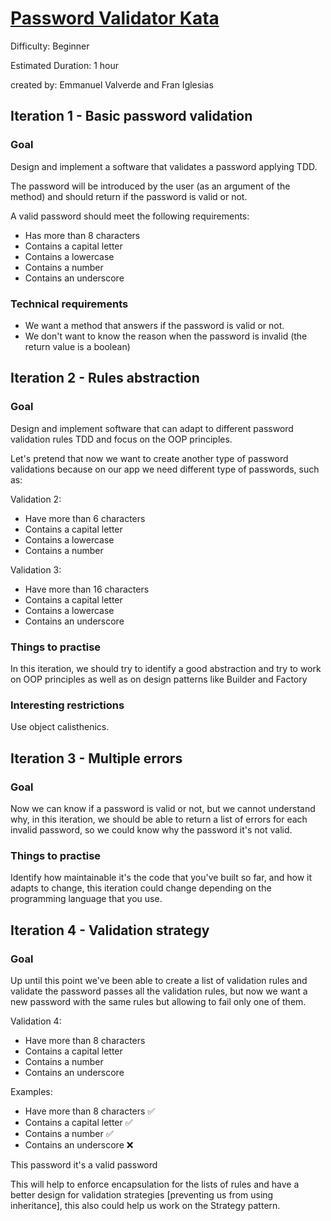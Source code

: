 # [Password Validator Kata](https://katalyst.codurance.com/password-validation?utm_content=213945527&utm_medium=social&utm_source=twitter&hss_channel=tw-722314876216086528)

Difficulty: Beginner

Estimated Duration: 1 hour

created by: Emmanuel Valverde and Fran Iglesias

## Iteration 1 - Basic password validation
### Goal
Design and implement a software that validates a password applying TDD.

The password will be introduced by the user (as an argument of the method) and should return if the password is valid or not.

A valid password should meet the following requirements:

- Has more than 8 characters
- Contains a capital letter
- Contains a lowercase
- Contains a number
- Contains an underscore


### Technical requirements

- We want a method that answers if the password is valid or not.
- We don't want to know the reason when the password is invalid (the return value is a boolean)


## Iteration 2 - Rules abstraction
### Goal

Design and implement software that can adapt to different password validation rules TDD and focus on the OOP principles.

Let's pretend that now we want to create another type of password validations because on our app we need 
different type of passwords, such as:

Validation 2:

- Have more than 6 characters
- Contains a capital letter
- Contains a lowercase
- Contains a number


Validation 3:

- Have more than 16 characters
- Contains a capital letter
- Contains a lowercase
- Contains an underscore


### Things to practise
In this iteration, we should try to identify a good abstraction and try to work on OOP principles as well 
as on design patterns like Builder and Factory

### Interesting restrictions
Use object calisthenics.


## Iteration 3 - Multiple errors
### Goal
Now we can know if a password is valid or not, but we cannot understand why, in this iteration, 
we should be able to return a list of errors for each invalid password, so we could know why the password it's not valid.

### Things to practise
Identify how maintainable it's the code that you've built so far, and how it adapts to change, 
this iteration could change depending on the programming language that you use.


## Iteration 4 - Validation strategy
### Goal
Up until this point we've been able to create a list of validation rules and validate the password 
passes all the validation rules, but now we want a new password with the same rules but allowing to fail only one of them.

Validation 4:

- Have more than 8 characters
- Contains a capital letter
- Contains a number
- Contains an underscore

Examples:

- Have more than 8 characters ✅
- Contains a capital letter ✅
- Contains a number ✅
- Contains an underscore ❌

This password it's a valid password


This will help to enforce encapsulation for the lists of rules and have a better design for 
validation strategies [preventing us from using inheritance], this also could help us work on the Strategy pattern.
